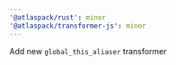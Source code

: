 ```yaml
---
'@atlaspack/rust': minor
'@atlaspack/transformer-js': minor
---
```


Add new `global_this_aliaser` transformer

